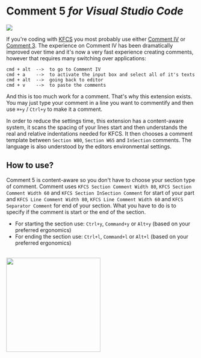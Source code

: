 
# Comment 5 _for Visual Studio Code_

![](http://www.karyfoundation.org/media-server/comment-vscode/screen.gif)

If you're coding with [KFCS](https://github.com/karyfoundation/comment/wiki) you most probably use either [Comment IV](https://github.com/karyfoundation/comment) or [Comment 3](https://github.com/karyfoundation/comment-3). The experience on Comment IV has been dramatically improved over time and it's now a very fast experience creating comments, however that requires many switching over applications:

```
cmd + alt  -->  to go to Comment IV
cmd + a    -->  to activate the input box and select all of it's texts
cmd + alt  -->  going back to editor
cmd + v    -->  to paste the comments
```

And this is too much work for a comment. That's why this extension exists. You may just type your comment in a line you want to commentify and then use `⌘+y` / `Ctrl+y` to make it a comment. 

In order to reduce the settings time, this extension has a content-aware system, it scans the spacing of your lines start and then understands the real and relative indentations needed for KFCS. It then chooses a comment template between `Section W80`, `Section W65` and `InSection` comments. The language is also understood by the editors environmental settings.

## How to use?
Comment 5 is content-aware so you don't have to choose your section type of comment. Comment uses `KFCS Section Comment Width 80`, `KFCS Section Comment Width 60` and `KFCS Section InSection Comment` for start of your part and `KFCS Line Comment Width 80`, `KFCS Line Comment Width 60` and `KFCS Separator Comment` for end of your section. What you have to do is to specify if the comment is start or the end of the section.

- For starting the section use: `Ctrl+y`, `Command+y` or `Alt+y` (based on your preferred ergonomics)
- For ending the section use: `Ctrl+l`, `Command+l` or `Alt+l` (based on your preferred ergonomics)

<br />
<img src="http://www.karyfoundation.org/foundation/logo/github-full-horse.png" width="250"/>